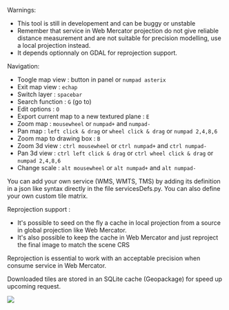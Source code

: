 
Warnings:
- This tool is still in developement and can be buggy or unstable
- Remember that service in Web Mercator projection do not give reliable distance measurement and are not suitable for precision modelling, use a local projection instead.
- It depends optionnaly on GDAL for reprojection support.


Navigation:
- Toogle map view : button in panel or `numpad asterix`
- Exit map view : `echap`
- Switch layer : `spacebar`
- Search function : `G` (go to)
- Edit options : `O`
- Export current map to a new textured plane : `E`
- Zoom map : `mousewheel` or `numpad+` and `numpad-`
- Pan map : `left click & drag` or `wheel click & drag` or `numpad 2,4,8,6`
- Zoom map to drawing box : `B`
- Zoom 3d view : `ctrl mousewheel` or `ctrl numpad+` and `ctrl numpad-`
- Pan 3d view : `ctrl left click & drag` or `ctrl wheel click & drag` or `numpad 2,4,8,6`
- Change scale : `alt mousewheel` or `alt numpad+` and `alt numpad-`


You can add your own service (WMS, WMTS, TMS) by adding its definition in a json like syntax directly in the file servicesDefs.py. You can also define your own custom tile matrix. 

Reprojection support :
- It's possible to seed on the fly a cache in local projection from a source in global projection like Web Mercator.
- It's also possible to keep the cache in Web Mercator and just reproject the final image to match the scene CRS

Reprojection is essential to work with an acceptable precision when consume service in Web Mercator.

Downloaded tiles are stored in an SQLite cache (Geopackage) for speed up upcoming request.


![](https://raw.githubusercontent.com/wiki/domlysz/blenderGIS/images/basemaps_demo.gif)
